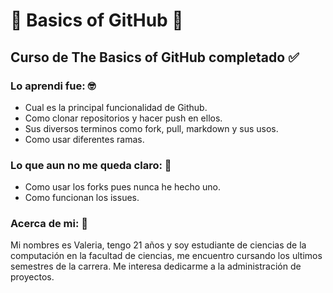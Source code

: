 # :wave: Basics of GitHub :wave:

## Curso de The Basics of GitHub completado ✅

### Lo aprendi fue: 🤓

- Cual es la principal funcionalidad de Github.
- Como clonar repositorios y hacer push en ellos.
- Sus diversos terminos como fork, pull, markdown y sus usos.
- Como usar diferentes ramas.

### Lo que aun no me queda claro: 🤔

- Como usar los forks pues nunca he hecho uno.
- Como funcionan los issues.

### Acerca de mi: 💖

Mi nombres es Valeria, tengo 21 años y soy estudiante de ciencias de la computación en la facultad de ciencias, me encuentro cursando los ultimos semestres de la carrera. Me interesa dedicarme a la administración de proyectos. 
